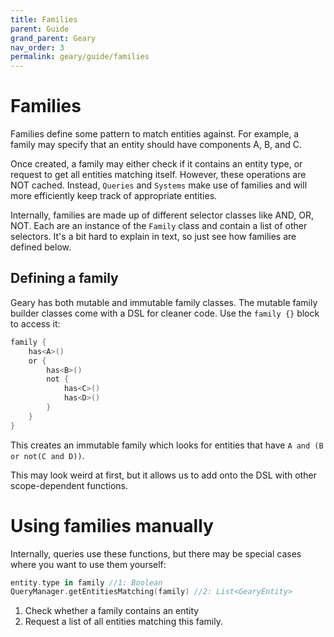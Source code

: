 ```yaml
---
title: Families
parent: Guide
grand_parent: Geary
nav_order: 3
permalink: geary/guide/families
---
```


# Families

Families define some pattern to match entities against. For example, a family may specify that an entity should have components A, B, and C.

Once created, a family may either check if it contains an entity type, or request to get all entities matching itself. However, these operations are NOT cached. Instead, `Queries` and `Systems` make use of families and will more efficiently keep track of appropriate entities.

Internally, families are made up of different selector classes like AND, OR, NOT. Each are an instance of the `Family` class and contain a list of other selectors. It's a bit hard to explain in text, so just see how families are defined below.

## Defining a family

Geary has both mutable and immutable family classes. The mutable family builder classes come with a DSL for cleaner code. Use the `family {}` block to access it:

```kotlin
family {
    has<A>()
    or {
        has<B>()
        not {
            has<C>()
            has<D>()
        }
    }
}
```

This creates an immutable family which looks for entities that have `A and (B or not(C and D))`.

This may look weird at first, but it allows us to add onto the DSL with other scope-dependent functions.

# Using families manually

Internally, queries use these functions, but there may be special cases where you want to use them yourself:

```kotlin
entity.type in family //1: Boolean
QueryManager.getEntitiesMatching(family) //2: List<GearyEntity>
```
1. Check whether a family contains an entity
2. Request a list of all entities matching this family.
